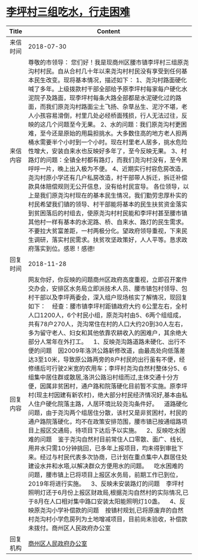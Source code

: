 # <a href="http://www.shangluo.gov.cn/zmhd/ldxxxx.jsp?urltype=leadermail.LeaderMailContentUrl&wbtreeid=1112&leadermailid=4842">李坪村三组吃水，行走困难</a>
|Title|Content|
|:---:|---|
|来信时间|2018-07-30|
|来信内容|尊敬的市领导： 您们好！我是现商州区腰市镇李坪村三组原尧沟村村民。自从合村几十年以来尧沟村村民没有享受到任何基本民生改变。现将基本情况，描述如下： 1、尧沟村路面硬化喊了多年。上级拨款村干部全部给予原李坪村每家每户硬化水泥院子及路面，现李坪村每条大路全部都是水泥硬化过的路面，而我们原尧沟村路面尘土飞扬、杂草丛生、泥泞不堪，老人小孩容易滑倒，村里几处必经桥面残损，行人无法过往，反映的这几个问题至今无果。 2、水的问题：我们原尧沟村更困难，至今还是原始的用扁担挑水。大多数住高的地方老人担两桶水需要半个小时到一个小时。现在村里老人居多，挑水危险性增大，安装自来水也反映好多年了，至今反映无果。 3、村路灯的问题：全镇全村都有路灯，而我们尧沟村没有，至今黑呼呼一片，晚上出入极为不便。 4、近期实行村容危房改造，尧沟村原小学还有几户私房改造，村干部带人拆迁，拆迁补偿款具体赔偿规则无公开信息，没有给村民宣导。 各位领导，以上是我们原尧沟村现在的基本民生情况，我们勤劳忠厚朴实的村民希望我们镇的领导、村干部能将基本的民生扶贫资金落实到贫困落后的村组去，使原尧沟村村民能和李坪村甚至腰市镇其他村一样有基本的水泥路、桥、自来水、路灯的民生需求。不要拉大贫富差距，一村两极分化。望政府领导重视，下来民生调研，落实村民需求。扶贫攻坚政策好，人人平等。恳求政府落实到位。感恩！感德!|
|回复时间|2018-11-28|
|回复内容|网友你好，你反映的问题商州区政府高度重视，立即召开案件交办会，安排区水务局立即派技术人员、腰市镇包村领导、包村干部以及李坪两委会，深入组户现场核实了解情况，现回复如下：    经查：腰市镇李坪村距镇政府大约 6公里左右，全村人口1200人，6个村民小组，原尧沟村由5、6两个组组成，共有78户270人，尧沟常住在村的人口大约20到30人左右，多为留守老人、妇女和其他依靠农耕收入的困难户，其余绝大部分人常年在外打工。    1、反映尧沟路道路未硬化、出行不便的问题    因2009年洛洪公路新修改道，由最高处向低落差达3至10米，导致原公路两旁的8户村民的出行虽有不便，经修缮后可行驶2米宽的农用车；李坪村尧沟自然村整体分5、6组集中居住群或散居,洛洪公路沿村组而过,主体交通十分方便，因属非贫困村，通户路和院落硬化目前暂不实施。原李坪村(现主村因建有新农村)，绝大部分村民经济情况好,基本由私人住户硬化院落主路，人居环境比较尧沟条件好。    道路硬化问题，由于尧沟两个组居住分散，该村又是非贫困村，村民的通户路院落硬化，均不在政策安排范围，腰市镇已按通组路项目上报区交通局，待项目下达后予以实施。    2、反映吃水困难的问题    鉴于尧沟自然村目前常住人口零散、面广、线长,用井水只需10分钟挑回，已多年上报项目，均未得到审批下来。经过与村民代表多次协商，已计划在重点集中人群居住处建设水井和水塔,以解决群众方便用水的问题。    吃水困难的问题，腰市镇上已将项目上报区水务局，前期工作已到位，2019年将进行实施。    3、反映未安装路灯的问题    李坪村照明灯还于6月份上报区财政局,根据尧沟自然村的实际情况,已于8月在人口相对集中路口安装太阳能照明灯10盏。    4、反映原尧沟小学补偿款的问题    按镇村规划,已将原废弃的自然村尧沟村小学危房列为土地增减项目，目前尚未验收，补偿款未拨付。商州区人民政府办公室|
|回复机构|<a href="../../categories/agencies/商州区人民政府办公室.md">商州区人民政府办公室</a>|
